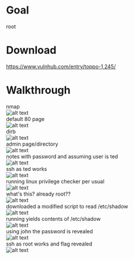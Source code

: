 # Goal #
root

# Download #
https://www.vulnhub.com/entry/toppo-1,245/

# Walkthrough #
nmap
<br>![alt text](https://github.com/bzyo/vulnhub/blob/master/2018/Toppo_1/imgs/nmap.png)
<br>
default 80 page
<br>![alt text](https://github.com/bzyo/vulnhub/blob/master/2018/Toppo_1/imgs/default80.png)
<br>
dirb
<br>![alt text](https://github.com/bzyo/vulnhub/blob/master/2018/Toppo_1/imgs/dirb.png)
<br>
admin page/directory
<br>![alt text](https://github.com/bzyo/vulnhub/blob/master/2018/Toppo_1/imgs/admin.png)
<br>
notes with password and assuming user is ted
<br>![alt text](https://github.com/bzyo/vulnhub/blob/master/2018/Toppo_1/imgs/notes.png)
<br>
ssh as ted works
<br>![alt text](https://github.com/bzyo/vulnhub/blob/master/2018/Toppo_1/imgs/ted.png)
<br>
running linux privilege checker per usual
<br>![alt text](https://github.com/bzyo/vulnhub/blob/master/2018/Toppo_1/imgs/privcheck1.png)
<br>
what's this? already root??
<br>![alt text](https://github.com/bzyo/vulnhub/blob/master/2018/Toppo_1/imgs/privcheck2.png)
<br>
downloaded a modified script to read /etc/shadow
<br>![alt text](https://github.com/bzyo/vulnhub/blob/master/2018/Toppo_1/imgs/python1.png)
<br>
running yields contents of /etc/shadow
<br>![alt text](https://github.com/bzyo/vulnhub/blob/master/2018/Toppo_1/imgs/python2.png)
<br>
using john the password is revealed
<br>![alt text](https://github.com/bzyo/vulnhub/blob/master/2018/Toppo_1/imgs/john.png)
<br>
ssh as root works and flag revealed
<br>![alt text](https://github.com/bzyo/vulnhub/blob/master/2018/Toppo_1/imgs/root_flag.png)
<br>
